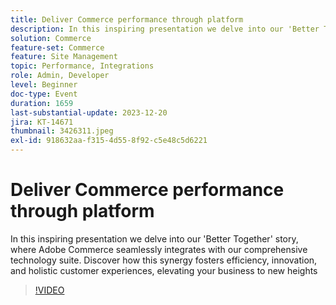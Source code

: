 ```yaml
---
title: Deliver Commerce performance through platform
description: In this inspiring presentation we delve into our 'Better Together' story, where Adobe Commerce seamlessly integrates with our comprehensive technology suite. Discover how this synergy fosters efficiency, innovation, and holistic customer experiences, elevating your business to new heights
solution: Commerce
feature-set: Commerce
feature: Site Management
topic: Performance, Integrations
role: Admin, Developer
level: Beginner
doc-type: Event
duration: 1659
last-substantial-update: 2023-12-20
jira: KT-14671
thumbnail: 3426311.jpeg
exl-id: 918632aa-f315-4d55-8f92-c5e48c5d6221
---
```

# Deliver Commerce performance through platform

In this inspiring presentation we delve into our 'Better Together' story, where Adobe Commerce seamlessly integrates with our comprehensive technology suite. Discover how this synergy fosters efficiency, innovation, and holistic customer experiences, elevating your business to new heights

>[!VIDEO](https://video.tv.adobe.com/v/3426311/?learn=on)
